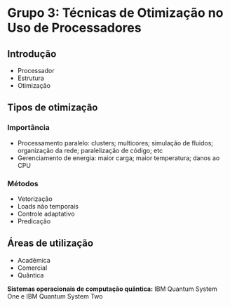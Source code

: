 # Grupo 3: Técnicas de Otimização no Uso de Processadores

## Introdução

- Processador
- Estrutura
- Otimização

## Tipos de otimização

### Importância
- Processamento paralelo: clusters; multicores; simulação de fluidos; organização da rede; paralelização de código; etc
- Gerenciamento de energia: maior carga; maior temperatura; danos ao CPU

### Métodos

- Vetorização
- Loads não temporais
- Controle adaptativo
- Predicação

## Áreas de utilização

- Acadêmica
- Comercial
- Quântica

**Sistemas operacionais de computação quântica:** IBM Quantum System One e IBM Quantum System Two